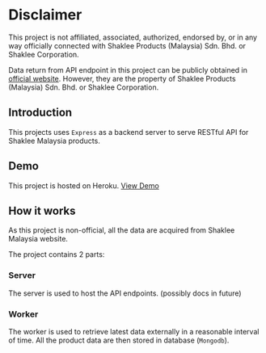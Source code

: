 # Disclaimer

This project is not affiliated, associated, authorized, endorsed by, or in any way officially connected with Shaklee Products (Malaysia) Sdn. Bhd. or Shaklee Corporation.

Data return from API endpoint in this project can be publicly obtained in [official website](https://www.shaklee.com.my/). However, they are the property of Shaklee Products (Malaysia) Sdn. Bhd. or Shaklee Corporation.

## Introduction

This projects uses `Express` as a backend server to serve RESTful API for Shaklee Malaysia products.

## Demo

This project is hosted on Heroku. [View Demo](https://shaklee-my-api.herokuapp.com/)

## How it works

As this project is non-official, all the data are acquired from Shaklee Malaysia website.

The project contains 2 parts:

### Server

The server is used to host the API endpoints. (possibly docs in future)

### Worker

The worker is used to retrieve latest data externally in a reasonable interval of time.
All the product data are then stored in database (`Mongodb`).

